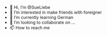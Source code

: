 - 👋 Hi, I’m @SueLiebe
- 👀 I’m interested in make friends with foreigner
- 🌱 I’m currently learning German
- 💞️ I’m looking to collaborate on ...
- 📫 How to reach me 

<!---
SueLiebe/SueLiebe is a ✨ special ✨ repository because its `README.md` (this file) appears on your GitHub profile.
You can click the Preview link to take a look at your changes.
--->
